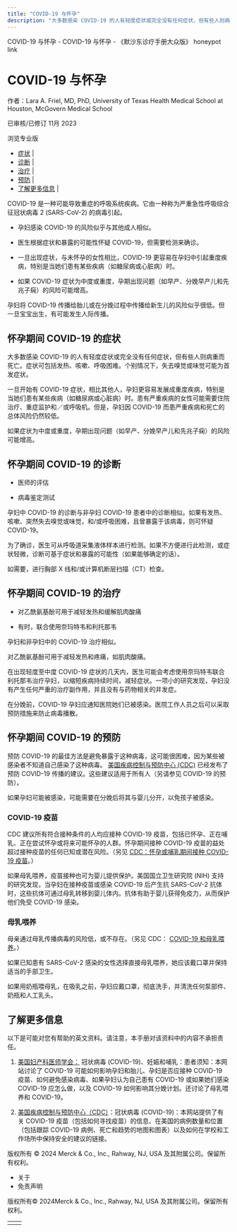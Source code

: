 ```yaml
---
title: "COVID-19 与怀孕"
description: "大多数感染 COVID-19 的人有轻度症状或完全没有任何症状，但有些人则病重而死亡。症状可包括发热、咳嗽、呼吸困难。个别情况下，失去嗅觉或味觉可能为首发症状。"
---
```


﻿COVID-19 与怀孕 - COVID-19 与怀孕 - 《默沙东诊疗手册大众版》 honeypot link

# COVID-19 与怀孕

作者：Lara A. Friel, MD, PhD, University of Texas Health Medical School at Houston,
McGovern Medical School

已审核/已修订 11月 2023

浏览专业版

- [症状](#症状_v48082213_zh) \|
- [诊断](#诊断_v48082221_zh) \|
- [治疗](#治疗_v48082251_zh) \|
- [预防](#预防_v48082231_zh) \|
- [了解更多信息](#了解更多信息_v48082259_zh) \|

COVID-19 是一种可能导致重症的呼吸系统疾病。它由一种称为严重急性呼吸综合征冠状病毒 2 (SARS-CoV-2) 的病毒引起。

- 孕妇感染 COVID-19 的风险似乎与其他成人相似。

- 医生根据症状和暴露的可能性怀疑 COVID-19，但需要检测来确诊。

- 一旦出现症状，与未怀孕的女性相比，COVID-19 更容易在孕妇中引起重度疾病，特别是当她们患有某些疾病（如糖尿病或心脏病）时。

- 如果 COVID-19 症状为中度或重度，孕期出现问题（如早产、分娩早产儿和先兆子痫）的风险可能增高。


孕妇将 COVID-19 传播给胎儿或在分娩过程中传播给新生儿的风险似乎很低。但一旦宝宝出生，有可能发生人际传播。

## 怀孕期间 COVID-19 的症状

大多数感染 COVID-19 的人有轻度症状或完全没有任何症状，但有些人则病重而死亡。症状可包括发热、咳嗽、呼吸困难。个别情况下，失去嗅觉或味觉可能为首发症状。

一旦开始有 COVID-19 症状，相比其他人，孕妇更容易发展成重度疾病，特别是当她们患有某些疾病（如糖尿病或心脏病）时。患有严重疾病的女性可能需要住院治疗、重症监护和／或呼吸机。但是，孕妇因 COVID-19 而患严重疾病和死亡的总体风险仍然较低。

如果症状为中度或重度，孕期出现问题（如早产、分娩早产儿和先兆子痫）的风险可能增高。

## 怀孕期间 COVID-19 的诊断

- 医师的评估

- 病毒鉴定测试


孕妇中 COVID-19 的诊断与非孕妇 COVID-19 患者中的诊断相似。如果有发热、咳嗽、突然失去嗅觉或味觉，和/或呼吸困难，且曾暴露于该病毒，则可怀疑 COVID-19。

为了确诊，医生可从呼吸道采集液体样本进行检测。如果不方便进行此检测，或症状轻微，诊断可基于症状和暴露的可能性（如果能够确定的话）。

如需要，进行胸部 X 线和/或计算机断层扫描（CT）检查。

## 怀孕期间 COVID-19 的治疗

- 对乙酰氨基酚可用于减轻发热和缓解肌肉酸痛

- 有时，联合使用奈玛特韦和利托那韦


孕妇和非孕妇中的 COVID-19 治疗相似。

对乙酰氨基酚可用于减轻发热和疼痛，如肌肉酸痛。

在出现轻度至中度 COVID-19 症状的几天内，医生可能会考虑使用奈玛特韦联合利托那韦治疗孕妇，以缩短疾病持续时间，减轻症状。一项小的研究发现，孕妇没有产生任何严重的治疗副作用，并且没有与药物相关的并发症。

在分娩前，COVID-19 孕妇应通知医院她们已被感染。医院工作人员之后可以采取预防措施来防止病毒播散。

## 怀孕期间 COVID-19 的预防

预防 COVID-19 的最佳方法是避免暴露于这种病毒，这可能很困难，因为某些被感染者不知道自己感染了这种病毒。 [美国疾病控制与预防中心 (CDC)](https://www.cdc.gov/coronavirus/2019-ncov/prevent-getting-sick/prevention.html) 已经发布了预防 COVID-19 传播的建议。这些建议适用于所有人（另请参见 COVID-19 的预防）。

如果孕妇可能被感染，可能需要在分娩后将其与婴儿分开，以免孩子被感染。

### COVID-19 疫苗

CDC 建议所有符合接种条件的人均应接种 COVID-19 疫苗，包括已怀孕、正在哺乳、正在尝试怀孕或将来可能怀孕的人群。怀孕期间接种 COVID-19 疫苗的益处超过接种疫苗的任何已知或潜在风险。（另见 [CDC：怀孕或哺乳期间接种 COVID-19 疫苗](https://www.cdc.gov/coronavirus/2019-ncov/vaccines/recommendations/pregnancy.html)。）

如果母乳喂养，疫苗接种也可为婴儿提供保护。美国国立卫生研究院 (NIH) 支持的研究发现，当孕妇在接种疫苗或感染 COVID-19 后产生抗 SARS-CoV-2 抗体时，这些抗体可通过母乳转移到婴儿体内。抗体有助于婴儿获得免疫力，从而保护他们免受 COVID-19 感染。

### 母乳喂养

母亲通过母乳传播病毒的风险低，或不存在。（另见 CDC： [COVID-19 和母乳喂养](https://www.cdc.gov/breastfeeding/breastfeeding-special-circumstances/maternal-or-infant-illnesses/covid-19-and-breastfeeding.html)。）

如果已知患有 SARS-CoV-2 感染的女性选择直接母乳喂养，她应该戴口罩并保持适当的手部卫生。

如果用奶瓶喂母乳，在吸乳之前，孕妇应戴口罩，彻底洗手，并清洗任何泵部件、奶瓶和人工乳头。

## 了解更多信息

以下是可能对您有帮助的英文资料。请注意，本手册对该资料中的内容不承担责任。

1. [美国妇产科医师学会：](https://www.acog.org/patient-resources/faqs/pregnancy/coronavirus-pregnancy-and-breastfeeding) 冠状病毒 (COVID-19)、妊娠和哺乳：患者须知：本网站讨论了 COVID-19 可能如何影响孕妇和胎儿、孕妇是否应接种 COVID-19 疫苗、如何避免感染病毒、如果孕妇认为自己患有 COVID-19 或如果她们感染 COVID-19 应怎么做，以及 COVID-19 如何影响其分娩计划。还讨论了母乳喂养和 COVID-19。

2. [美国疾病控制与预防中心（CDC）](https://www.cdc.gov/coronavirus/2019-ncov/index.html)：冠状病毒 (COVID-19)：本网站提供了有关 COVID-19 疫苗（包括如何寻找疫苗）的信息、在美国的病例数量和位置（包括跟踪 COVID-19 病例、死亡和趋势的地图和图表）以及如何在学校和工作场所中保持安全的建议的链接。




版权所有 © 2024
Merck & Co., Inc., Rahway, NJ, USA 及其附属公司。保留所有权利。

- 关于
- 免责声明

版权所有© 2024Merck & Co., Inc., Rahway, NJ, USA 及其附属公司。保留所有权利。

|     |     |
| --- | --- |
|  |  |